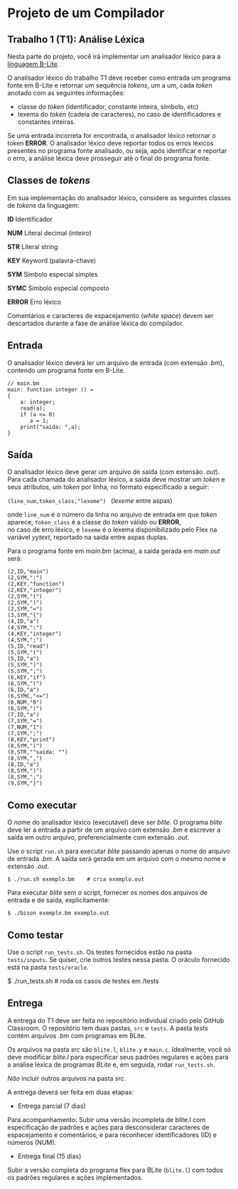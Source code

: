 # Projeto de um Compilador

## Trabalho 1 (T1): Análise Léxica

Nesta parte do projeto, você irá implementar um analisador léxico
para a [linguagem B-Lite](../B-Lite/MANUAL.md).

O analisador léxico do trabalho T1 deve receber como entrada 
um programa fonte em B-Lite e retornar um sequência _tokens_, 
um a um, cada _token_ anotado com as seguintes informações:
- classe do _token_ (identificador, constante inteira, símbolo, etc)
- lexema do _token_ (cadeia de caracteres), 
no caso de identificadores e constantes inteiras.

Se uma entrada incorreta for encontrada, o analisador léxico 
retornar o token __ERROR__.
O analisador léxico deve reportar todos os erros léxicos presentes 
no programa fonte analisado, ou seja, após identificar e reportar o erro, 
a análise léxica deve prosseguir até o final do programa fonte.

## Classes de _tokens_

Em sua implementação do analisador léxico, considere as seguintes classes de _tokens_ da linguagem:

__ID__     Identificador

__NUM__    Literal decimal (inteiro)

__STR__    Literal string

__KEY__    Keyword (palavra-chave)

__SYM__    Símbolo especial simples

__SYMC__   Símbolo especial composto

__ERROR__  Erro léxico

Comentários e caracteres de espacejamento (_white space_) devem ser descartados durante a fase de análise léxica do compilador.

## Entrada

O analisador léxico deverá ler um arquivo de entrada (com extensão _.bm_),
contendo um programa fonte em B-Lite.

```
// main.bm 
main: function integer () =
{
    a: integer;
    read(a);
    if (a <= 0) 
       a = 1;
    print("saida: ",a);
}
```
 
## Saída 

O analisador léxico deve gerar um arquivo de saída (com extensão _.out_).
Para cada chamada do analisador léxico, a saída deve mostrar 
um _token_ e seus atributos, um _token_ por linha, 
no formato especificado a seguir:

```(line_num,token_class,"lexeme") ``` (_lexeme_ entre aspas)

onde ```line_num``` é o número da linha no arquivo de entrada 
em que  _token_ aparece,
 ```token_class``` é a classe do _token_ válido ou __ERROR__,  
no caso de erro léxico, e
```lexeme``` é o lexema disponibilizado pelo Flex na variável _yytext_,
reportado na saída entre aspas duplas.

Para o programa fonte em _main.bm_ (acima), 
a saída gerada em _main.out_ será:
```
(2,ID,"main")
(2,SYM,":")
(2,KEY,"function")
(2,KEY,"integer")
(2,SYM,"(")
(2,SYM,")")
(2,SYM,"=")
(3,SYM,"{")
(4,ID,"a")
(4,SYM,":")
(4,KEY,"integer")
(4,SYM,";")
(5,ID,"read")
(5,SYM,"(")
(5,ID,"a")
(5,SYM,")")
(5,SYM,";")
(6,KEY,"if")
(6,SYM,"(")
(6,ID,"a")
(6,SYMC,"<=")
(6,NUM,"0")
(6,SYM,")")
(7,ID,"a")
(7,SYM,"=")
(7,NUM,"1")
(7,SYM,";")
(8,KEY,"print")
(8,SYM,"(")
(8,STR,""saida: "")
(8,SYM,",")
(8,ID,"a")
(8,SYM,")")
(8,SYM,";")
(9,SYM,"}")
```

## Como executar

O nome do analisador léxico (executável) deve ser _blite_.
O programa _blite_ deve ler a entrada a partir de um arquivo 
com extensão _.bm_ e escrever a saída em outro arquivo,
preferencialmente com extensão _.out_.

Use o script ```run.sh``` para  executar _blite_ passando apenas
o nome do arquivo de entrada _.bm_. A saída será gerada em 
um arquivo com o mesmo nome e extensão  _.out_.

```
$ ./run.sh exemplo.bm    # cria exemplo.out
```

Para executar _blite_ sem o script, fornecer 
os nomes dos arquivos de entrada e de saída, explicitamente:

```
$ ./bison exemplo.bm exemplo.out
```

## Como testar

Use o script ```run_tests.sh```. 
Os testes fornecidos estão na pasta ```tests/inputs```.
Se quiser, crie outros testes nessa pasta.
O oráculo fornecido está na pasta ```tests/oracle```.

$ ./run_tests.sh  # roda os casos de testes em /tests

## Entrega

A entrega do T1 deve ser feita no repositório individual 
criado pelo GitHub Classroom. 
O repositório tem duas pastas, ```src``` e ```tests```.
A pasta _tests_ contém arquivos _.bm_ com programas em BLite.

Os arquivos na pasta _src_ são 
```blite.l```, ```blite.y``` e ```main.c```. 
Idealmente, você só deve modificar _blite.l_ 
para especificar seus padrões regulares e ações para
a análise léxica de  programas _BLite_ e, em seguida,
rodar ```run_tests.sh```.

_Não_ incluir outros arquivos na pasta _src_.

A entrega deverá ser feita em duas etapas:

- Entrega parcial (7 dias) 

Para acompanhamento: Subir uma versão incompleta de blite.l
com especificação de padrões e ações para desconsiderar caracteres 
de espacejamento e comentários, e para reconhecer 
identificadores (ID) e números (NUM).

- Entrega final (15 dias) 

Subir a versão completa do programa flex para BLite (```blite.l```)
com todos os padrões regulares e ações implementados. 


